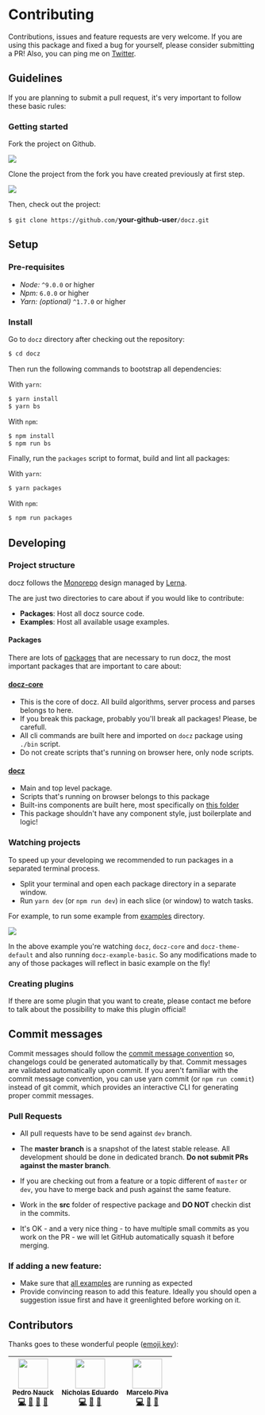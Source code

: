 # Contributing

Contributions, issues and feature requests are very welcome. If you are using this package and fixed a bug for yourself, please consider submitting a PR! Also, you can ping me on [Twitter](https://twitter.com/pedronauck).

## Guidelines

If you are planning to submit a pull request, it's very important to follow these basic rules:

### Getting started

Fork the project on Github.

![](https://www.dropbox.com/s/jgh20dxksyjawgv/fork-project.png?raw=1)

Clone the project from the fork you have created previously at first step.

![](https://www.dropbox.com/s/nzmz154oav7imn5/clone-project.png?raw=1)

Then, check out the project:

`$ git clone https://github.com/`**your-github-user**`/docz.git`

## Setup

### Pre-requisites

- *Node:* `^9.0.0` or higher
- *Npm:* `6.0.0` or higher
- *Yarn: (optional)* `^1.7.0` or higher

### Install

Go to `docz` directory after checking out the repository:

```bash
$ cd docz
```

Then run the following commands to bootstrap all dependencies:

With `yarn`:
```bash
$ yarn install
$ yarn bs
```

With `npm`:
```bash
$ npm install
$ npm run bs
```

Finally, run the `packages` script to format, build and lint all packages:

With `yarn`:
```bash
$ yarn packages
```

With `npm`:
```bash
$ npm run packages
```

## Developing

### Project structure

docz follows the [Monorepo](https://en.wikipedia.org/wiki/Monorepo) design managed by [Lerna](https://github.com/lerna/lerna).

The are just two directories to care about if you would like to contribute:

- **Packages**: Host all docz source code.
- **Examples**: Host all available usage examples.

#### Packages

There are lots of [packages](https://github.com/pedronauck/docz/tree/master/packages) that are necessary to run docz, the most important packages that are important to care about:

#### **[docz-core](https://github.com/pedronauck/docz/tree/master/packages/docz)**
- This is the core of docz. All build algorithms, server process and parses belongs to here.
- If you break this package, probably you'll break all packages! Please, be carefull.
- All cli commands are built here and imported on `docz` package using `./bin` script.
- Do not create scripts that's running on browser here, only node scripts.

#### **[docz](https://github.com/pedronauck/docz/tree/master/packages/docz)**
- Main and top level package.
- Scripts that's running on browser belongs to this package
- Built-ins components are built here, most specifically on [this folder](https://github.com/pedronauck/docz/tree/master/packages/docz/src/components)
- This package shouldn't have any component style, just boilerplate and logic!

### Watching projects

To speed up your developing we recommended to run packages in a separated terminal process.

- Split your terminal and open each package directory in a separate window.
- Run `yarn dev` (or `npm run dev`) in each slice (or window) to watch tasks.

For example, to run some example from [examples](https://github.com/pedronauck/docz/tree/master/examples) directory.

![](https://cdn-std.dprcdn.net/files/acc_649651/MdH4FL)

In the above example you're watching `docz`, `docz-core` and `docz-theme-default` and also running `docz-example-basic`. So any modifications made to any of those packages will reflect in basic example on the fly!

### Creating plugins

If there are some plugin that you want to create, please contact me before to talk about the possibility to make this plugin official!

## Commit messages

Commit messages should follow the [commit message convention](https://conventionalcommits.org/) so, changelogs could be generated automatically by that. Commit messages are validated automatically upon commit. If you aren't familiar with the commit message convention, you can use yarn commit (or `npm run commit`) instead of git commit, which provides an interactive CLI for generating proper commit messages.

### Pull Requests

- All pull requests have to be send against `dev` branch.

- The **master branch** is a snapshot of the latest stable release. All development should be done in dedicated branch. **Do not submit PRs against the master branch**.

- If you are checking out from a feature or a topic different of `master` or `dev`, you have to merge back and push against the same feature.

- Work in the **src** folder of respective package and **DO NOT** checkin dist in the commits.

- It's OK - and a very nice thing - to have multiple small commits as you work on the PR - we will let GitHub automatically squash it before merging.

### If adding a new feature:

- Make sure that [all examples](https://github.com/pedronauck/docz/tree/master/examples) are running as expected
- Provide convincing reason to add this feature. Ideally you should open a suggestion issue first and have it greenlighted before working on it.


## Contributors

Thanks goes to these wonderful people ([emoji key](https://github.com/kentcdodds/all-contributors#emoji-key)):

<!-- ALL-CONTRIBUTORS-LIST:START - Do not remove or modify this section -->
<!-- prettier-ignore -->
| [<img src="https://avatars3.githubusercontent.com/u/2029172?v=4" width="60px;"/><br /><sub><b>Pedro Nauck</b></sub>](https://github.com/pedronauck)<br />[💻](https://github.com/pedronauck/docz/commits?author=pedronauck "Code") [📖](https://github.com/pedronauck/docz/commits?author=pedronauck "Documentation") [🐛](https://github.com/pedronauck/docz/issues?q=author%3Apedronauck "Bug reports") [👀](#review-pedronauck "Reviewed Pull Requests") | [<img src="https://avatars0.githubusercontent.com/u/3238901?s=460&v=4" width="60px;"/><br /><sub><b>Nicholas Eduardo</b></sub>](https://github.com/nicholasess)<br />[💻](https://github.com/pedronauck/docz/commits?author=nicholasess "Code") [📖](https://github.com/pedronauck/docz/commits?author=nicholasess "Documentation") [🐛](https://github.com/pedronauck/docz/issues?q=author%3Anicholasess "Bug reports") | [<img src="https://avatars1.githubusercontent.com/u/2096216?s=460&v=4" width="60px;"/><br /><sub><b>Marcelo Piva</b></sub>](https://github.com/mpivaa)<br />[💻](https://github.com/pedronauck/docz/commits?author=mpivaa "Code") [📖](https://github.com/pedronauck/docz/commits?author=mpivaa "Documentation") [🐛](https://github.com/pedronauck/docz/issues?q=author%3Ampivaa "Bug reports") |
| :---: | :---: | :---: |
<!-- ALL-CONTRIBUTORS-LIST:END -->
